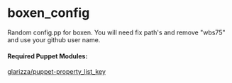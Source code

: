 boxen_config
============

Random config.pp for boxen.  You will need fix path's and remove "wbs75" and use your github user name.

#### Required Puppet Modules:

[glarizza/puppet-property_list_key](https://github.com/glarizza/puppet-property_list_key)
